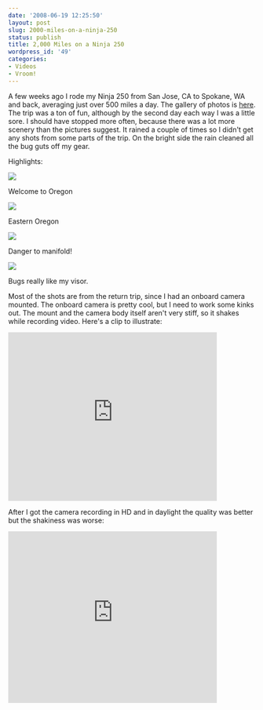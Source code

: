 ```yaml
---
date: '2008-06-19 12:25:50'
layout: post
slug: 2000-miles-on-a-ninja-250
status: publish
title: 2,000 Miles on a Ninja 250
wordpress_id: '49'
categories:
- Videos
- Vroom!
---
```


A few weeks ago I rode my Ninja 250 from San Jose, CA to Spokane, WA and back, averaging just over 500 miles a day. The gallery of photos is [here](/photos/motorcycle_trip/). The trip was a ton of fun, although by the second day each way I was a little sore. I should have stopped more often, because there was a lot more scenery than the pictures suggest. It rained a couple of times so I didn't get any shots from some parts of the trip. On the bright side the rain cleaned all the bug guts off my gear.

Highlights:

![](/photos/motorcycle_trip/file0024.jpg)

Welcome to Oregon

![](/photos/motorcycle_trip/file0040.jpg)

Eastern Oregon

![](/photos/motorcycle_trip/file0187.jpg)

Danger to manifold!

![](/photos/motorcycle_trip/img_0223.jpg)

Bugs really like my visor.

Most of the shots are from the return trip, since I had an onboard camera mounted. The onboard camera is pretty cool, but I need to work some kinks out. The mount and the camera body itself aren't very stiff, so it shakes while recording video. Here's a clip to illustrate: 

<embed src="http://www.youtube.com/v/DzqfTr7OuMQ&amp;hl=en" width="425" height="344" allowscriptaccess="never" allowfullscreen="true" wmode="transparent" type="application/x-shockwave-flash"></embed>

After I got the camera recording in HD and in daylight the quality was better but the shakiness was worse:

<embed src="http://www.youtube.com/v/YOAXXsFjzrI" width="425" height="350" allowscriptaccess="never" allowfullscreen="true" wmode="transparent" type="application/x-shockwave-flash"></embed>
